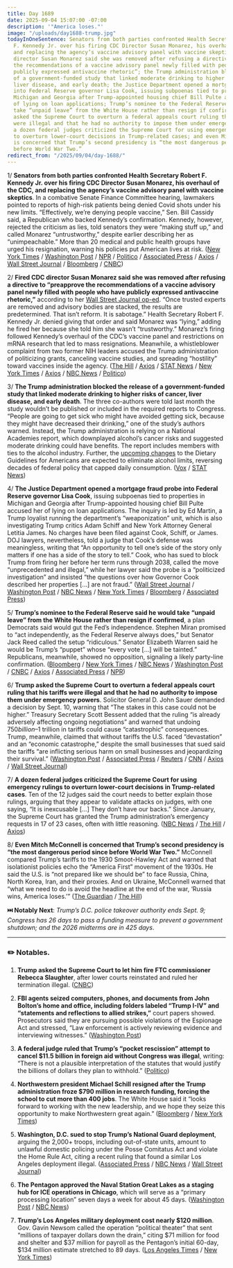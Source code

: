 ```yaml
---
title: Day 1689
date: 2025-09-04 15:07:00 -07:00
description: '"America loses."'
image: "/uploads/day1688-trump.jpg"
todayInOneSentence: Senators from both parties confronted Health Secretary Robert
  F. Kennedy Jr. over his firing CDC Director Susan Monarez, his overhaul of the CDC,
  and replacing the agency’s vaccine advisory panel with vaccine skeptics; fired CDC
  director Susan Monarez said she was removed after refusing a directive to “preapprove
  the recommendations of a vaccine advisory panel newly filled with people who have
  publicly expressed antivaccine rhetoric”; the Trump administration blocked the release
  of a government-funded study that linked moderate drinking to higher risks of cancer,
  liver disease, and early death; the Justice Department opened a mortgage fraud probe
  into Federal Reserve governor Lisa Cook, issuing subpoenas tied to properties in
  Michigan and Georgia after Trump-appointed housing chief Bill Pulte accused her
  of lying on loan applications; Trump’s nominee to the Federal Reserve said he would
  take “unpaid leave” from the White House rather than resign if confirmed; Trump
  asked the Supreme Court to overturn a federal appeals court ruling that his tariffs
  were illegal and that he had no authority to impose them under emergency powers;
  a dozen federal judges criticized the Supreme Court for using emergency rulings
  to overturn lower-court decisions in Trump-related cases; and even Mitch McConnell
  is concerned that Trump’s second presidency is “the most dangerous period since
  before World War Two.”
redirect_from: "/2025/09/04/day-1688/"
---
```


1/ **Senators from both parties confronted Health Secretary Robert F. Kennedy Jr. over his firing CDC Director Susan Monarez, his overhaul of the CDC, and replacing the agency’s vaccine advisory panel with vaccine skeptics**. In a combative Senate Finance Committee hearing, lawmakers pointed to reports of high-risk patients being denied Covid shots under his new limits. “Effectively, we’re denying people vaccine,” Sen. Bill Cassidy said, a Republican who backed Kennedy’s confirmation. Kennedy, however, rejected the criticism as lies, told senators they were “making stuff up,” and called Monarez “untrustworthy,” despite earlier describing her as “unimpeachable.” More than 20 medical and public health groups have urged his resignation, warning his policies put American lives at risk. ([New York Times](https://www.nytimes.com/2025/09/04/health/rfk-jr-senate-hearing-takeaways.html) / [Washington Post](https://www.washingtonpost.com/health/2025/09/04/rfk-jr-vaccines-cdc-senate-hearing/) / [NPR](https://www.npr.org/sections/shots-health-news/2025/09/04/nx-s1-5528966/rfk-kennedy-hearing-covid-vaccines-cdc) / [Politico](https://www.politico.com/live-updates/2025/09/04/congress/gop-discontent-with-rfk-jr-is-growing-00544549) / [Associated Press](https://apnews.com/article/kennedy-senate-cdc-3a5a090fc9d9f547377203fe5c61ffa2) / [Axios](https://www.axios.com/2025/09/04/rfk-jr-senate-hearing-cdc-firings-covid-vaccine) / [Wall Street Journal](https://www.wsj.com/politics/policy/rfk-jr-cdc-changes-future-e11f8b43) / [Bloomberg](https://www.bloomberg.com/news/articles/2025-09-04/rfk-jr-will-face-skeptical-senators-who-are-walking-fine-lines) / [CNBC](https://www.cnbc.com/2025/09/04/rfk-jr-spreads-vaccine-misinformation-during-congressional-testimony.html))

2/ **Fired CDC director Susan Monarez said she was removed after refusing a directive to “preapprove the recommendations of a vaccine advisory panel newly filled with people who have publicly expressed antivaccine rhetoric,”** according to her [Wall Street Journal op-ed](https://www.wsj.com/opinion/robert-f-kennedy-jr-the-cdc-and-me-b4ca2eaa). “Once trusted experts are removed and advisory bodies are stacked, the results are predetermined. That isn’t reform. It is sabotage.”  Health Secretary Robert F. Kennedy Jr. denied giving that order and said Monarez was “lying,” adding he fired her because she told him she wasn’t “trustworthy.” Monarez’s firing followed Kennedy’s overhaul of the CDC’s vaccine panel and restrictions on mRNA research that led to mass resignations. Meanwhile, a whistleblower complaint from two former NIH leaders accused the Trump administration of politicizing grants, canceling vaccine studies, and spreading “hostility” toward vaccines inside the agency. ([The Hill](https://thehill.com/policy/healthcare/5485882-monarez-fired-cdc-director-rfk-sabotage/) / [Axios](https://www.axios.com/2025/09/04/rfk-jr-cdc-director-vaccine-panel-lied) / [STAT News](https://www.statnews.com/2025/09/04/hhs-cdc-rfk-susan-monarez-firing-senate-finance-hearing/) / [New York Times](https://www.nytimes.com/2025/09/04/health/nih-whistle-blower-complaints-vaccines-trump.html) / [Axios](https://www.axios.com/2025/09/04/cdc-director-susan-monarez-rfk-wsj-oped) / [NBC News](https://www.nbcnews.com/health/health-news/ousted-cdc-chief-warns-rfk-jr-politicizing-public-health-rcna229028) / [Politico](https://www.politico.com/live-updates/2025/09/04/congress/rfk-jr-lays-out-version-of-the-events-leading-to-cdc-directors-firing-00544655))

3/ **The Trump administration blocked the release of a government-funded study that linked moderate drinking to higher risks of cancer, liver disease, and early death**. The three co-authors were told last month the study wouldn’t be published or included in the required reports to Congress. “People are going to get sick who might have avoided getting sick, because they might have decreased their drinking,” one of the study’s authors warned. Instead, the Trump administration is relying on a National Academies report, which downplayed alcohol’s cancer risks and suggested moderate drinking could have benefits. The report includes members with ties to the alcohol industry. Further, the [upcoming changes](https://www.reuters.com/business/healthcare-pharmaceuticals/us-drop-guidance-limit-alcohol-one-or-two-drinks-per-day-sources-say-2025-06-18/) to the Dietary Guidelines for Americans are expected to eliminate alcohol limits, reversing decades of federal policy that capped daily consumption. ([Vox](https://www.vox.com/health/460086/rfk-jr-trump-maha-cancer-alcohol-study-health) / [STAT News](https://www.statnews.com/2025/09/04/federal-alcohol-health-study-not-released-dietary-guidelines/))

4/ **The Justice Department opened a mortgage fraud probe into Federal Reserve governor Lisa Cook**, issuing subpoenas tied to properties in Michigan and Georgia after Trump-appointed housing chief Bill Pulte accused her of lying on loan applications. The inquiry is led by Ed Martin, a Trump loyalist running the department’s “weaponization” unit, which is also investigating Trump critics Adam Schiff and New York Attorney General Letitia James. No charges have been filed against Cook, Schiff, or James. DOJ lawyers, nevertheless, told a judge that Cook’s defense was meaningless, writing that “An opportunity to tell one’s side of the story only matters if one has a side of the story to tell.” Cook, who has sued to block Trump from firing her before her term runs through 2038, called the move “unprecedented and illegal,” while her lawyer said the probe is a “politicized investigation” and insisted “the questions over how Governor Cook described her properties [...] are not fraud.” ([Wall Street Journal](https://www.wsj.com/politics/policy/lisa-cook-justice-department-probe-e7e801a6) / [Washington Post](https://www.washingtonpost.com/business/2025/09/04/cook-trump-fed-fight-lisa-cook/) / [NBC News](https://www.nbcnews.com/politics/justice-department/justice-department-lisa-cook-investigation-rcna229061) / [New York Times](https://www.nytimes.com/2025/09/04/us/politics/lisa-cook-trump-fed-governor-justice-dept.html) / [Bloomberg](https://www.bloomberg.com/news/articles/2025-09-04/justice-department-opens-criminal-probe-of-lisa-cook-mortgages) / [Associated Press](https://apnews.com/article/federal-reserve-trump-cook-8c81cf9978f5ca33304753e875355a80))

5/ **Trump’s nominee to the Federal Reserve said he would take “unpaid leave” from the White House rather than resign if confirmed**, a plan Democrats said would gut the Fed’s independence. Stephen Miran promised to “act independently, as the Federal Reserve always does,” but Senator Jack Reed called the setup “ridiculous.” Senator Elizabeth Warren said he would be Trump’s “puppet” whose “every vote [...] will be tainted.” Republicans, meanwhile, showed no opposition, signaling a likely party-line confirmation. ([Bloomberg](https://www.bloomberg.com/news/articles/2025-09-04/trump-s-fed-pick-lauds-importance-of-independence-at-hearing) / [New York Times](https://www.nytimes.com/2025/09/04/business/stephen-miran-federal-reserve-trump.html) / [NBC News](https://www.nbcnews.com/politics/white-house/trump-stephen-miran-federal-reserve-senate-hearing-resign-white-house-rcna229099) / [Washington Post](https://www.washingtonpost.com/business/2025/09/04/stephen-miran-white-house-federal-reserve/) / [CNBC](https://www.cnbc.com/2025/09/04/stephen-miran-says-hell-take-unpaid-leave-from-white-house-job-while-serving-as-fed-governor.html) / [Axios](https://www.axios.com/2025/09/04/miran-fed-trump-senate-confirmation) / [Associated Press](https://apnews.com/article/federal-reserve-trump-miran-independence-powell-4b1e7a52e6f943de392a32b1ae10a5d7) / [NPR](https://www.npr.org/2025/09/04/nx-s1-5526956/senate-federal-reserve-trump-stephen-miran))

6/ **Trump asked the Supreme Court to overturn a federal appeals court ruling that his tariffs were illegal and that he had no authority to impose them under emergency powers**. Solicitor General D. John Sauer demanded a decision by Sept. 10, warning that “The stakes in this case could not be higher.” Treasury Secretary Scott Bessent added that the ruling “is already adversely affecting ongoing negotiations” and warned that undoing $750 billion–$1 trillion in tariffs could cause “catastrophic” consequences. Trump, meanwhile, claimed that without tariffs the U.S. faced “devastation” and an “economic catastrophe,” despite the small businesses that sued said the tariffs “are inflicting serious harm on small businesses and jeopardizing their survival.” ([Washington Post](https://www.washingtonpost.com/politics/2025/09/04/tariffs-trump-supreme-court-appeal/) / [Associated Press](https://apnews.com/article/trump-tariffs-supreme-court-emergency-powers-9e235d6a29ceaa6174510970e6c68afe) / [Reuters](https://www.reuters.com/legal/government/us-supreme-court-poised-resolve-clashes-over-trumps-power-2025-09-04/) / [CNN](https://www.cnn.com/2025/09/03/politics/trump-tariffs-supreme-court) / [Axios](https://www.axios.com/2025/09/02/trump-tariffs-economy-disaster) / [Wall Street Journal](https://www.wsj.com/politics/policy/trump-administration-seeks-swift-supreme-court-review-on-tariffs-5e71b4d9))

7/ **A dozen federal judges criticized the Supreme Court for using emergency rulings to overturn lower-court decisions in Trump-related cases**. Ten of the 12 judges said the court needs to better explain those rulings, arguing that they appear to validate attacks on judges, with one saying, “It is inexcusable [...] They don’t have our backs.” Since January, the Supreme Court has granted the Trump administration’s emergency requests in 17 of 23 cases, often with little reasoning. ([NBC News](https://www.nbcnews.com/politics/supreme-court/supreme-court-trump-cases-federal-judges-criticize-rcna221775) / [The Hill](https://thehill.com/homenews/administration/5485867-federal-judges-trump-cases/) / [Axios](https://www.axios.com/2025/09/04/federal-judges-criticize-supreme-court-trump-calvinball))

8/ **Even Mitch McConnell is concerned that Trump’s second presidency is “the most dangerous period since before World War Two.”** McConnell compared Trump’s tariffs to the 1930 Smoot-Hawley Act and warned that isolationist policies echo the “America First” movement of the 1930s. He said the U.S. is “not prepared like we should be” to face Russia, China, North Korea, Iran, and their proxies. And on Ukraine, McConnell warned that “what we need to do is avoid the headline at the end of the war, ‘Russia wins, America loses.’” ([The Guardian](https://www.theguardian.com/us-news/2025/sep/04/trump-dangerous-period-mitch-mcconnell) / [The Hill](https://thehill.com/homenews/senate/5485147-mcconnell-theres-certain-similarities-right-now-to-the-30s/))

**⏭️ Notably Next**: *Trump’s D.C. police takeover authority ends Sept. 9; Congress has 26 days to pass a funding measure to prevent a government shutdown; and the 2026 midterms are in 425 days*. 

---

### ✏️ Notables.

1. **Trump asked the Supreme Court to let him fire FTC commissioner Rebecca Slaughter**, after lower courts reinstated and ruled her termination illegal. ([CNBC](https://www.cnbc.com/2025/09/04/trump-supreme-court-federal-trade-commission-slaughter.html))

2. **FBI agents seized computers, phones, and documents from John Bolton’s home and office, including folders labeled “Trump I-IV” and “statements and reflections to allied strikes,”** court papers showed. Prosecutors said they are pursuing possible violations of the Espionage Act and stressed, “Law enforcement is actively reviewing evidence and interviewing witnesses.” ([Washington Post](https://www.washingtonpost.com/national-security/2025/09/04/trump-bolton-search-classified-documents-national-security/))

3. **A federal judge ruled that Trump’s “pocket rescission” attempt to cancel $11.5 billion in foreign aid without Congress was illegal**, writing: “There is not a plausible interpretation of the statutes that would justify the billions of dollars they plan to withhold.” ([Politico](https://www.politico.com/live-updates/2025/09/04/congress/judge-rules-white-house-pocket-rescission-gambit-is-illegal-00544892))

4. **Northwestern president Michael Schill resigned after the Trump administration froze $790 million in research funding, forcing the school to cut more than 400 jobs**. The White House said it “looks forward to working with the new leadership, and we hope they seize this opportunity to make Northwestern great again.” ([Bloomberg](https://www.bloomberg.com/news/articles/2025-09-04/northwestern-president-resigns-as-university-battles-white-house) / [New York Times](https://www.nytimes.com/2025/09/04/us/northwestern-president-resigns.html))

5. **Washington, D.C. sued to stop Trump’s National Guard deployment**, arguing the 2,000+ troops, including out-of-state units, amount to unlawful domestic policing under the Posse Comitatus Act and violate the Home Rule Act, citing a recent ruling that found a similar Los Angeles deployment illegal. ([Associated Press](https://apnews.com/article/washington-dc-trump-federal-takeover-national-guard-lawsuit-f2f76ef685676ee0d3bbd81496c74f2e) / [NBC News](https://www.nbcnews.com/politics/politics-news/dc-sues-trump-administration-illegal-deployment-national-guard-rcna228913) / [Wall Street Journal](https://www.wsj.com/us-news/law/d-c-attorney-general-sues-to-stop-trumps-national-guard-deployment-7d823c5f))

6. **The Pentagon approved the Naval Station Great Lakes as a staging hub for ICE operations in Chicago**, which will serve as a “primary processing location” seven days a week for about 45 days. ([Washington Post](https://www.washingtonpost.com/national-security/2025/09/04/chicago-navy-base-great-lakes-pritzker-trump-ice/) / [NBC News](https://www.nbcnews.com/news/us-news/illinois-ice-facility-used-large-scale-immigration-enforcement-mayor-c-rcna229086))

7. **Trump’s Los Angeles military deployment cost nearly $120 million**. Gov. Gavin Newsom called the operation “political theater” that sent “millions of taxpayer dollars down the drain,” citing $71 million for food and shelter and $37 million for payroll as the Pentagon’s initial 60-day, $134 million estimate stretched to 89 days. ([Los Angeles Times](https://www.latimes.com/california/story/2025-09-04/120-million-price-tag-guard-deployment) / [New York Times](https://www.nytimes.com/2025/09/04/us/politics/trump-national-guard-military-troops-deployment-california.html))
